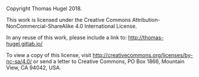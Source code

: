 Copyright Thomas Hugel 2018.

This work is licensed under the Creative Commons Attribution-NonCommercial-ShareAlike 4.0 International License.

In any reuse of this work, please include a link to: http://thomas-hugel.gitlab.io/

To view a copy of this license, visit http://creativecommons.org/licenses/by-nc-sa/4.0/ or send a letter to Creative Commons, PO Box 1866, Mountain View, CA 94042, USA.
